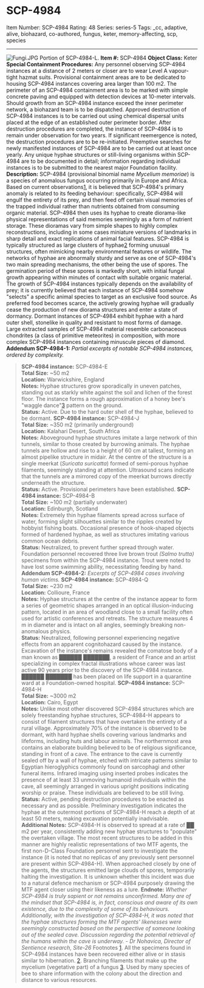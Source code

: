 # SCP-4984
Item Number: SCP-4984
Rating: 48
Series: series-5
Tags: _cc, adaptive, alive, biohazard, co-authored, fungus, keter, memory-affecting, scp, species

---

![Fungi.JPG](https://scp-wiki.wdfiles.com/local--files/scp-4984/Fungi.JPG)
Portion of SCP-4984-L.
**Item #:** SCP-4984
**Object Class:** Keter
**Special Containment Procedures:** Any personnel observing SCP-4984 instances at a distance of 2 meters or closer are to wear Level A vapour-tight hazmat suits.
Provisional containment areas are to be dedicated to housing SCP-4984 instances covering area larger than 100 m2. The perimeter of an SCP-4984 containment area is to be marked with simple concrete paving and equipped with detection devices at 10-meter intervals. Should growth from an SCP-4984 instance exceed the inner perimeter network, a biohazard team is to be dispatched.
Approved destruction of SCP-4984 instances is to be carried out using chemical dispersal units placed at the edge of an established outer perimeter border. After destruction procedures are completed, the instance of SCP-4984 is to remain under observation for two years. If significant reemergence is noted, the destruction procedures are to be re-initiated.
Preemptive searches for newly manifested instances of SCP-4984 are to be carried out at least once yearly. Any unique hyphae structures or still-living organisms within SCP-4984 are to be documented in detail; information regarding individual instances is to be submitted to the nearest major Foundation facility.
**Description:** SCP-4984 (provisional binomial name _Mycelium memoriae_) is a species of anomalous fungus occurring primarily in Europe and Africa.
Based on current observations[1](javascript:;), it is believed that SCP-4984's primary anomaly is related to its feeding behaviour: specifically, SCP-4984 will engulf the entirety of its prey, and then feed off certain visual memories of the trapped individual rather than nutrients obtained from consuming organic material. SCP-4984 then uses its hyphae to create diorama-like physical representations of said memories seemingly as a form of nutrient storage. These dioramas vary from simple shapes to highly complex reconstructions, including in some cases miniature versions of landmarks in sharp detail and exact replications of animal facial features.
SCP-4984 is typically structured as large clusters of hyphae[2](javascript:;) forming unusual structures, often mimicking nearby environmental features or wildlife. The networks of hyphae are abnormally sturdy and serve as one of SCP-4984's two main spreading mechanisms, the other being the use of spores. The germination period of these spores is markedly short, with initial fungal growth appearing within minutes of contact with suitable organic material.
The growth of SCP-4984 instances typically depends on the availability of prey; it is currently believed that each instance of SCP-4984 somehow "selects" a specific animal species to target as an exclusive food source. As preferred food becomes scarce, the actively growing hyphae will gradually cease the production of new diorama structures and enter a state of dormancy. Dormant instances of SCP-4984 exhibit hyphae with a hard outer shell, stonelike in quality and resistant to most forms of damage.
Large extracted samples of SCP-4984 material resemble carbonaceous chondrites (a class of primitive meteorites) in composition, with more complex SCP-4984 instances containing minuscule pieces of diamond.
**Addendum SCP-4984-1:** _Partial excerpts of notable SCP-4984 instances, ordered by complexity._
> **SCP-4984 instance:** SCP-4984-E  
>  **Total Size:** ~50 m2  
>  **Location:** Warwickshire, England  
>  **Notes:** Hyphae structures grow sporadically in uneven patches, standing out as starkly white against the soil and lichen of the forest floor. The instance forms a rough approximation of a honey bee's "waggle dance"[3](javascript:;) pattern on the ground.  
>  **Status:** Active. Due to the hard outer shell of the hyphae, believed to be dormant.
> **SCP-4984 instance:** SCP-4984-J  
>  **Total Size:** ~350 m2 (primarily underground)  
>  **Location:** Kalahari Desert, South Africa  
>  **Notes:** Aboveground hyphae structures imitate a large network of thin tunnels, similar to those created by burrowing animals. The hyphae tunnels are hollow and rise to a height of 60 cm at tallest, forming an almost pipelike structure in midair. At the centre of the structure is a single meerkat (_Suricata suricatta_) formed of semi-porous hyphae filaments, seemingly standing at attention. Ultrasound scans indicate that the tunnels are a mirrored copy of the meerkat burrows directly underneath the structure.  
>  **Status:** Active. Provisional perimeters have been established.
> **SCP-4984 instance:** SCP-4984-B  
>  **Total Size:** ~100 m2 (partially underwater)  
>  **Location:** Edinburgh, Scotland  
>  **Notes:** Extremely thin hyphae filaments spread across surface of water, forming slight silhouettes similar to the ripples created by hobbyist fishing boats. Occasional presence of hook-shaped objects formed of hardened hyphae, as well as structures imitating various common ocean debris.  
>  **Status:** Neutralized, to prevent further spread through water. Foundation personnel recovered three live brown trout _(Salmo trutta)_ specimens from within the SCP-4984 instance. Trout were noted to have lost some swimming ability, necessitating feeding by hand.
**Addendum SCP-4984-2:** _Excerpts of SCP-4984 cases involving human victims._
> **SCP-4984 instance:** SCP-4984-Q  
>  **Total Size:** ~230 m2  
>  **Location:** Collioure, France  
>  **Notes:** Hyphae structures at the centre of the instance appear to form a series of geometric shapes arranged in an optical illusion-inducing pattern, located in an area of woodland close to a small facility often used for artistic conferences and retreats. The structure measures 4 m in diameter and is intact on all angles, seemingly breaking non-anomalous physics.  
>  **Status:** Neutralized, following personnel experiencing negative effects from an apparent cognitohazard caused by the instance. Excavation of the instance's remains revealed the comatose body of a man known as ██████ ███████, a resident of France and an artist specializing in complex fractal illustrations whose career was last active 90 years prior to the discovery of the SCP-4984 instance. ██████ ███████ has been placed on life support in a quarantine ward at a Foundation-owned hospital.
> **SCP-4984 instance:** SCP-4984-H  
>  **Total Size:** ~3000 m2  
>  **Location:** Cairo, Egypt  
>  **Notes:** Unlike most other discovered SCP-4984 structures which are solely freestanding hyphae structures, SCP-4984-H appears to consist of filament structures that have overtaken the entirety of a rural village. Approximately 70% of the instance is observed to be dormant, with hard hyphae shells covering various landmarks and lifeforms, including huts and labour animals. The northernmost area contains an elaborate building believed to be of religious significance, standing in front of a cave. The entrance to the cave is currently sealed off by a wall of hyphae, etched with intricate patterns similar to Egyptian hieroglyphics commonly found on sarcophagi and other funeral items. Infrared imaging using inserted probes indicates the presence of at least 33 unmoving humanoid individuals within the cave, all seemingly arranged in various upright positions indicating worship or praise. These individuals are believed to be still living.  
>  **Status:** Active, pending destruction procedures to be enacted as necessary and as possible. Preliminary investigation indicates the hyphae at the outermost portions of SCP-4984-H reach a depth of at least 50 meters, making excavation potentially inadvisable.  
>  **Additional Notes:** SCP-4984-H is observed to spread at a rate of ██ m2 per year, consistently adding new hyphae structures to "populate" the overtaken village. The most recent structures to be added in this manner are highly realistic representations of two MTF agents, the first non-D-Class Foundation personnel sent to investigate the instance (it is noted that no replicas of any previously sent personnel are present within SCP-4984-H). When approached closely by one of the agents, the structures emitted large clouds of spores, temporarily halting the investigation. It is unknown whether this incident was due to a natural defence mechanism or SCP-4984 purposely drawing the MTF agent closer using their likeness as a lure.
> **Endnote:** _Whether SCP-4984 is truly sapient or not remains unconfirmed. Many are of the mindset that SCP-4984 is, in fact, conscious and aware of its own existence, due to the complexity of some of its behaviours. Additionally, with the investigation of SCP-4984-H, it was noted that the hyphae structures forming the MTF agents' likenesses were seemingly constructed based on the perspective of someone looking out of the sealed cave. Discussion regarding the potential retrieval of the humans within the cave is underway. - Dr Nohavica, Director of Sentience research, Site-26_
Footnotes
[1](javascript:;). All the specimens found in SCP-4984 instances have been recovered either alive or in stasis similar to hibernation.
[2](javascript:;). Branching filaments that make up the mycelium (vegetative part) of a fungus
[3](javascript:;). Used by many species of bee to share information with the colony about the direction and distance to various resources.